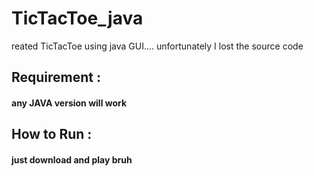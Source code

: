 # TicTacToe_java

reated TicTacToe using java GUI....
unfortunately I lost the source code 

## Requirement : 
#### any JAVA version will work

## How to Run : 
#### just download and play bruh


